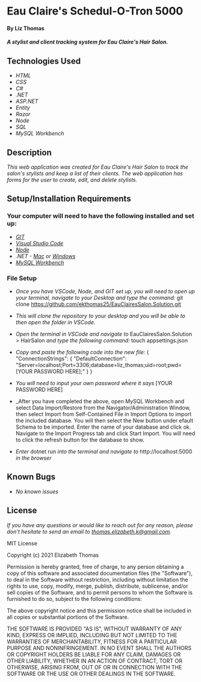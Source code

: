 # Eau Claire's Schedul-O-Tron 5000

#### By Liz Thomas

#### _A stylist and client tracking system for Eau Claire's Hair Salon._

## Technologies Used

* _HTML_
* _CSS_
* _C#_
* _.NET_
* _ASP.NET_
* _Entity_
* _Razor_
* _Node_
* _SQL_
* _MySQL Workbench_


## Description

_This web application was created for Eau Claire's Hair Salon to track the salon's stylists and keep a list of their clients. The web application has forms for the user to create, edit, and delete stylists._

## Setup/Installation Requirements

### Your computer will need to have the following installed and set up:
* _[GIT](https://docs.github.com/en/get-started/quickstart/set-up-git)_
* _[Visual Studio Code](https://code.visualstudio.com/download)_
* _[Node](https://nodejs.dev/learn/how-to-install-nodejs)_
* _.NET - [Mac](https://dotnet.microsoft.com/download/dotnet/thank-you/sdk-5.0.401-macos-x64-installer) or [Windows](https://dotnet.microsoft.com/download/dotnet/thank-you/sdk-5.0.401-windows-x64-installer)_
* _[MySQL Workbench](https://dev.mysql.com/downloads/file/?id=484391)_


### File Setup

* _Once you have VSCode, Node, and GIT set up, you will need to open up your terminal, navigate to your Desktop and type the command:_
git clone https://github.com/ekthomas25/EauClairesSalon.Solution.git

* _This will clone the repository to your desktop and you will be able to then open the folder in VSCode._
* _Open the terminal in VSCode and navigate to_ EauClairesSalon.Solution > HairSalon _and type the following command:_ touch appsettings.json
* _Copy and paste the following code into the new file:_
{
  "ConnectionStrings": {
      "DefaultConnection": "Server=localhost;Port=3306;database=liz_thomas;uid=root;pwd=[YOUR PASSWORD HERE];"
  }
}
* _You will need to input your own password where it says_ [YOUR PASSWORD HERE]
* _After you have completed the above, open MySQL Workbench and select Data Import/Restore from the Navigator/Administration Window, then select Import from Self-Contained File in Import Options to import the included database. You will then select the New button under efault Schema to be imported. Enter the name of your database and click ok. Navigate to the Import Progress tab and click Start Import. You will need to click the refresh button for the database to show.
* _Enter_ dotnet run _into the terminal and navigate to_ http://localhost:5000 _in the browser_


## Known Bugs

* _No known issues_

## License

_If you have any questions or would like to reach out for any reason, please don't hesitate to send an email to [thomas.elizabeth.k@gmail.com](mailto:thomas.elizabeth.k@gmail.com)._

MIT License

Copyright (c) 2021 Elizabeth Thomas

Permission is hereby granted, free of charge, to any person obtaining a copy
of this software and associated documentation files (the "Software"), to deal
in the Software without restriction, including without limitation the rights
to use, copy, modify, merge, publish, distribute, sublicense, and/or sell
copies of the Software, and to permit persons to whom the Software is
furnished to do so, subject to the following conditions:

The above copyright notice and this permission notice shall be included in all
copies or substantial portions of the Software.

THE SOFTWARE IS PROVIDED "AS IS", WITHOUT WARRANTY OF ANY KIND, EXPRESS OR
IMPLIED, INCLUDING BUT NOT LIMITED TO THE WARRANTIES OF MERCHANTABILITY,
FITNESS FOR A PARTICULAR PURPOSE AND NONINFRINGEMENT. IN NO EVENT SHALL THE
AUTHORS OR COPYRIGHT HOLDERS BE LIABLE FOR ANY CLAIM, DAMAGES OR OTHER
LIABILITY, WHETHER IN AN ACTION OF CONTRACT, TORT OR OTHERWISE, ARISING FROM,
OUT OF OR IN CONNECTION WITH THE SOFTWARE OR THE USE OR OTHER DEALINGS IN THE
SOFTWARE.
